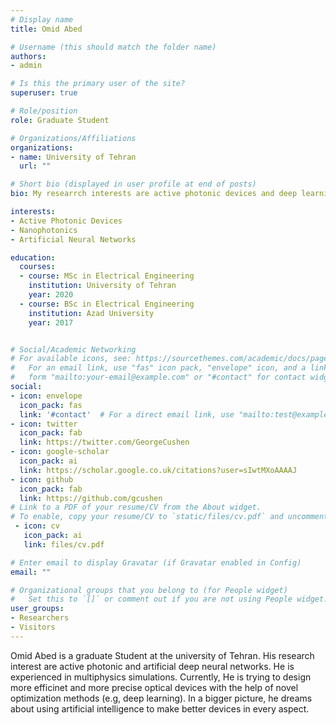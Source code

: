 ```yaml
---
# Display name
title: Omid Abed

# Username (this should match the folder name)
authors:
- admin

# Is this the primary user of the site?
superuser: true

# Role/position
role: Graduate Student

# Organizations/Affiliations
organizations:
- name: University of Tehran
  url: ""

# Short bio (displayed in user profile at end of posts)
bio: My researrch interests are active photonic devices and deep learning.

interests:
- Active Photonic Devices
- Nanophotonics
- Artificial Neural Networks

education:
  courses:
  - course: MSc in Electrical Engineering
    institution: University of Tehran
    year: 2020
  - course: BSc in Electrical Engineering
    institution: Azad University
    year: 2017


# Social/Academic Networking
# For available icons, see: https://sourcethemes.com/academic/docs/page-builder/#icons
#   For an email link, use "fas" icon pack, "envelope" icon, and a link in the
#   form "mailto:your-email@example.com" or "#contact" for contact widget.
social:
- icon: envelope
  icon_pack: fas
  link: '#contact'  # For a direct email link, use "mailto:test@example.org".
- icon: twitter
  icon_pack: fab
  link: https://twitter.com/GeorgeCushen
- icon: google-scholar
  icon_pack: ai
  link: https://scholar.google.co.uk/citations?user=sIwtMXoAAAAJ
- icon: github
  icon_pack: fab
  link: https://github.com/gcushen
# Link to a PDF of your resume/CV from the About widget.
# To enable, copy your resume/CV to `static/files/cv.pdf` and uncomment the lines below.
 - icon: cv
   icon_pack: ai
   link: files/cv.pdf

# Enter email to display Gravatar (if Gravatar enabled in Config)
email: ""

# Organizational groups that you belong to (for People widget)
#   Set this to `[]` or comment out if you are not using People widget.
user_groups:
- Researchers
- Visitors
---
```

Omid Abed is a graduate Student at the university of Tehran. His research interest are active photonic and artificial deep neural networks. He is experienced in multiphysics simulations. Currently, He is trying to design more efficinet and more precise optical devices with the help of novel optimization methods (e.g, deep learning). In a bigger picture, he dreams about using artificial intelligence to make better devices in every aspect.
